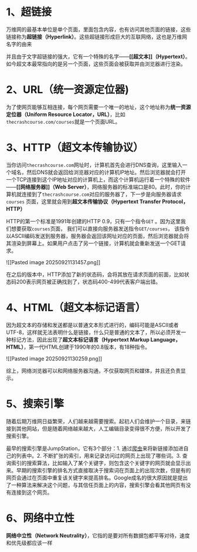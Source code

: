 # 1、超链接

万维网的最基本单位是单个页面，里面包含内容，也有访问其他页面的链接，这些链接称为**超链接（Hyperlink）**。这些超链接形成巨大的互联网络，这也是万维网名字的由来

并且由于文字超链接的强大，它有一个特殊的名字——**[[超文本]]（Hypertext）**。如今超文本最常指向的是另一个页面，这些页面会被获取并由浏览器进行渲染。

# 2、URL（统一资源定位器)

为了使网页能够互相连接，每个网页需要一个唯一的地址，这个地址称为**统一资源定位器（Uniform Resource Locator，URL）**，比如`thecrashcourse.com/courses`就是一个页面URL。

# 3、HTTP（超文本传输协议）

当你访问`thecrashcourse.com`网址时，计算机首先会进行DNS查询，这里输入一个域名，然后DNS就会返回给浏览器对应的计算机IP地址。然后浏览器就会打开一个TCP连接到这个IP地址对应的计算机上，而这个计算机运行着一个特殊的软件——**[[网络服务器]]（Web Server）**，网络服务器的标准端口是80。此时，你的计算机就连接到了`thecrashcourse.com`对应的服务器了，下一步是向服务器请求`courses` 页面，这里就会用到**超文本传输协议（Hypertext Transfer Protocol，HTTP）**

HTTP的第一个标准是1991年创建的HTTP 0.9，只有一个指令`GET` 。因为这里我们想要获取`courses`页面， 我们可以直接向服务器发送指令`GET/courses`， 该指令以ASCII编码发送到服务器，服务器会返回该网址对应的页面，然后浏览器就会将其渲染到屏幕上。如果用户点击了另一个链接，计算机就会重新发送一个GET请求。

![[Pasted image 20250921131457.png]]

在之后的版本中，HTTP添加了新的状态码，会将其放在请求页面的前面，比如状态码200表示网页被正确找到了，状态码400-499代表客户端出错。

# 4、HTML（超文本标记语言）

因为超文本的存储和发送都是以普通文本形式进行的，编码可能是ASCII或者UTF-8，这样就无法表明什么是链接，什么只是普通的文本了，所以必须开发一种标记方法，因此出现了**超文本标记语言（Hypertext Markup Language，HTML）**，第一代HTML创建于1990年的0.8版本，有18种指令。

![[Pasted image 20250921130259.png]]

综上，网络浏览器可以和网络服务器沟通，不仅获取网页和媒体，并且还负责显示。

# 5、搜索引擎

随着后期万维网日益繁荣，人们越来越需要搜索。起初人们会维护一个目录，来链接到其他网站，但是随着网络越来越大，人工编辑目录变得很不方便，所以开发了搜索引擎。

最早的搜索引擎是JumpStation，它有3个部分：1. 通过[爬虫](https://zhida.zhihu.com/search?content_id=111167101&content_type=Article&match_order=1&q=%E7%88%AC%E8%99%AB&zhida_source=entity)来将新链接添加进自己的列表中。2. 不断扩张的索引，用来记录访问过的网页上出现了哪些词。3. 查询索引的搜索算法，比如输入了某个关键字，则包含这个关键字的网页就会显示出来。早期的搜索引擎的排名方式直接取决于搜索词在页面上的出现次数，但是有的网页会通过在页面中重复该关键字来提高排名。Google成名的很大原因就是提出了一种算法来解决这个问题，与其信任页面上的内容，搜索引擎会看其他网页有没有连接到这个网页。

# 6、网络中立性

**网络中立性（Network Neutrality）**，它指的是要对所有数据包都平等对待，速度和优先级都应该一样
